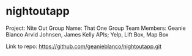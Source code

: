 # nightoutapp
Project: Nite Out
Group Name: That One Group
Team Members:
Geanie Blanco
 Arvid Johnsen, 
James Kelly
APIs;
Yelp,
Lift Box,
Map Box

Link to repo: https://github.com/geanieblanco/nightoutapp.git



